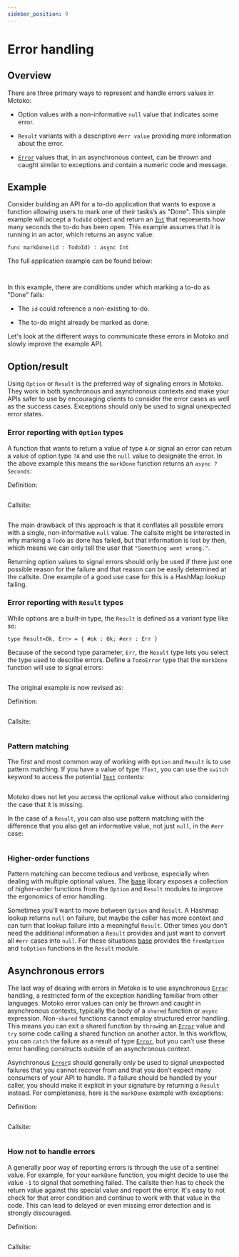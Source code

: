 ```yaml
---
sidebar_position: 9
---
```


# Error handling

## Overview

There are three primary ways to represent and handle errors values in Motoko:

-   Option values with a non-informative `null` value that indicates some error.

-   `Result` variants with a descriptive `#err value` providing more information about the error.

-   [`Error`](../base/Error.md) values that, in an asynchronous context, can be thrown and caught similar to exceptions and contain a numeric code and message.

## Example

Consider building an API for a to-do application that wants to expose a function allowing users to mark one of their tasks’s as "Done". This simple example will accept a `TodoId` object and return an [`Int`](../base/Int.md) that represents how many seconds the to-do has been open. This example assumes that it is running in an actor, which returns an async value:

``` motoko no-repl
func markDone(id : TodoId) : async Int
```

The full application example can be found below:

``` motoko no-repl file=../examples/todo-error.mo#L1-L6
```

``` motoko no-repl file=../examples/todo-error.mo#L10-L37
```

In this example, there are conditions under which marking a to-do as "Done" fails:

-   The `id` could reference a non-existing to-do.

-   The to-do might already be marked as done.

Let's look at the different ways to communicate these errors in Motoko and slowly improve the example API.

## Option/result

Using `Option` or `Result` is the preferred way of signaling errors in Motoko. They work in both synchronous and asynchronous contexts and make your APIs safer to use by encouraging clients to consider the error cases as well as the success cases. Exceptions should only be used to signal unexpected error states.

### Error reporting with `Option` types

A function that wants to return a value of type `A` or signal an error can return a value of option type `?A` and use the `null` value to designate the error. In the above example this means the `markDone` function returns an `async ?Seconds`:

Definition:

``` motoko no-repl file=../examples/todo-error.mo#L49-L58
```

Callsite:

``` motoko no-repl file=../examples/todo-error.mo#L117-L126
```

The main drawback of this approach is that it conflates all possible errors with a single, non-informative `null` value. The callsite might be interested in why marking a `Todo` as done has failed, but that information is lost by then, which means we can only tell the user that `"Something went wrong."`.

Returning option values to signal errors should only be used if there just one possible reason for the failure and that reason can be easily determined at the callsite. One example of a good use case for this is a HashMap lookup failing.

### Error reporting with `Result` types

While options are a built-in type, the `Result` is defined as a variant type like so:

``` motoko no-repl
type Result<Ok, Err> = { #ok : Ok; #err : Err }
```

Because of the second type parameter, `Err`, the `Result` type lets you select the type used to describe errors. Define a `TodoError` type that the `markDone` function will use to signal errors:

``` motoko no-repl file=../examples/todo-error.mo#L60-L60
```

The original example is now revised as:

Definition:

``` motoko no-repl file=../examples/todo-error.mo#L62-L76
```

Callsite:

``` motoko no-repl file=../examples/todo-error.mo#L128-L141
```

### Pattern matching

The first and most common way of working with `Option` and `Result` is to use pattern matching. If you have a value of type `?Text`, you can use the `switch` keyword to access the potential [`Text`](../base/Text.md) contents:

``` motoko no-repl file=../examples/error-examples.mo#L3-L10
```

Motoko does not let you access the optional value without also considering the case that it is missing.

In the case of a `Result`, you can also use pattern matching with the difference that you also get an informative value, not just `null`, in the `#err` case:

``` motoko no-repl file=../examples/error-examples.mo#L12-L19
```

### Higher-order functions

Pattern matching can become tedious and verbose, especially when dealing with multiple optional values. The [base](https://github.com/dfinity/motoko-base) library exposes a collection of higher-order functions from the `Option` and `Result` modules to improve the ergonomics of error handling.

Sometimes you’ll want to move between `Option` and `Result`. A Hashmap lookup returns `null` on failure, but maybe the caller has more context and can turn that lookup failure into a meaningful `Result`. Other times you don’t need the additional information a `Result` provides and just want to convert all `#err` cases into `null`. For these situations [base](https://github.com/dfinity/motoko-base) provides the `fromOption` and `toOption` functions in the `Result` module.

## Asynchronous errors

The last way of dealing with errors in Motoko is to use asynchronous [`Error`](../base/Error.md) handling, a restricted form of the exception handling familiar from other languages. Motoko error values can only be thrown and caught in asynchronous contexts, typically the body of a `shared` function or `async` expression. Non-`shared` functions cannot employ structured error handling. This means you can exit a shared function by `throw`ing an [`Error`](../base/Error.md) value and `try` some code calling a shared function on another actor. In this workflow, you can `catch` the failure as a result of type [`Error`](../base/Error.md), but you can’t use these error handling constructs outside of an asynchronous context.

Asynchronous [`Error`](../base/Error.md)s should generally only be used to signal unexpected failures that you cannot recover from and that you don’t expect many consumers of your API to handle. If a failure should be handled by your caller, you should make it explicit in your signature by returning a `Result` instead. For completeness, here is the `markDone` example with exceptions:

Definition:

``` motoko no-repl file=../examples/todo-error.mo#L78-L92
```

Callsite:

``` motoko no-repl file=../examples/todo-error.mo#L143-L150
```

### How not to handle errors

A generally poor way of reporting errors is through the use of a sentinel value. For example, for your `markDone` function, you might decide to use the value `-1` to signal that something failed. The callsite then has to check the return value against this special value and report the error. It's easy to not check for that error condition and continue to work with that value in the code. This can lead to delayed or even missing error detection and is strongly discouraged.

Definition:

``` motoko no-repl file=../examples/todo-error.mo#L38-L47
```

Callsite:

``` motoko no-repl file=../examples/todo-error.mo#L108-L115
```
